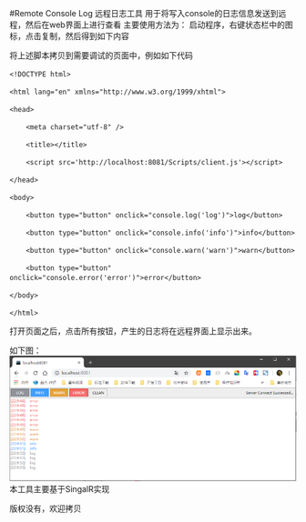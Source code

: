 #Remote Console Log
远程日志工具
用于将写入console的日志信息发送到远程，然后在web界面上进行查看
主要使用方法为：
启动程序，右键状态栏中的图标，点击复制，然后得到如下内容
> <script src='http://localhost:8081/Scripts/client.js'></script>
将上述脚本拷贝到需要调试的页面中，例如如下代码

`<!DOCTYPE html>`

`<html lang="en" xmlns="http://www.w3.org/1999/xhtml">` 

`<head>` 

`    <meta charset="utf-8" />`

`    <title></title>`

`    <script src='http://localhost:8081/Scripts/client.js'></script>`

`</head>`

`<body>`

`    <button type="button" onclick="console.log('log')">log</button>`

`    <button type="button" onclick="console.info('info')">info</button>`

`    <button type="button" onclick="console.warn('warn')">warn</button>`

`    <button type="button" onclick="console.error('error')">error</button>`

`</body>`

`</html>`

打开页面之后，点击所有按钮，产生的日志将在远程界面上显示出来。

如下图：
![](https://github.com/cxwl3sxl/remoteconsole/blob/master/logview.PNG)
本工具主要基于SingalR实现

版权没有，欢迎拷贝
